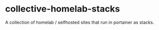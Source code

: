 # collective-homelab-stacks
A collection of homelab / selfhosted sites that run in portainer as stacks.
